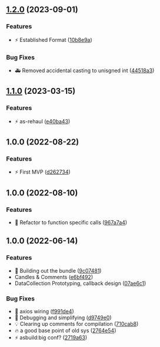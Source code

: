 ## [1.2.0](https://github.com/SteerProtocol/data-connector-slot0/compare/v1.1.0...v1.2.0) (2023-09-01)


### Features

* :zap: Established Format ([10b8e9a](https://github.com/SteerProtocol/data-connector-slot0/commit/10b8e9ab0fdf2fb76a41f992559b5bc4985392c7))


### Bug Fixes

* :ambulance: Removed accidental casting to unisgned int ([44518a3](https://github.com/SteerProtocol/data-connector-slot0/commit/44518a3dbbf209431a5804ba601ba250e8c23511))

## [1.1.0](https://github.com/SteerProtocol/data-connector-slot0/compare/v1.0.0...v1.1.0) (2023-03-15)


### Features

* :zap: as-rehaul ([e40ba43](https://github.com/SteerProtocol/data-connector-slot0/commit/e40ba433a069636186b013f26cee4ff243e5f3c5))

## 1.0.0 (2022-08-22)


### Features

* :zap: First MVP ([d262734](https://github.com/MustafaBrandon/data-connector-slot0/commit/d262734bd19c11270eeaf20bf67c5d6c6054acc5))

## 1.0.0 (2022-08-10)


### Features

* :rocket: Refactor to function specific calls ([967a7a4](https://github.com/SteerProtocol/data-connector-chain-call-assemblyscript/commit/967a7a48e86ac7e807040786eefe9c90a7bc886d))

## 1.0.0 (2022-06-14)


### Features

* :construction: Building out the bundle ([9c07481](https://github.com/SteerProtocol/data-connector-template-assemblyscript/commit/9c074812190801c01b264a537f86534c47788317))
* Candles & Comments ([e6bf492](https://github.com/SteerProtocol/data-connector-template-assemblyscript/commit/e6bf4926c5f962e63b88a7a575148eca30cdc13f))
* DataCollection Prototyping, callback design ([07ae6c1](https://github.com/SteerProtocol/data-connector-template-assemblyscript/commit/07ae6c166b55e303c363b10309ee92cacff12fe4))


### Bug Fixes

* :bug: axios wiring ([f991de4](https://github.com/SteerProtocol/data-connector-template-assemblyscript/commit/f991de45b20d1738318318fa80f7fce439c9321e))
* :bug: Debugging and simplifying ([d9749e0](https://github.com/SteerProtocol/data-connector-template-assemblyscript/commit/d9749e018249ff5f9a6003b4331e1702a1e07213))
* :bulb: Clearing up comments for compilation ([710cab8](https://github.com/SteerProtocol/data-connector-template-assemblyscript/commit/710cab8e6f1a5f3714033ff5ba7bf9908f9e570e))
* :fire: a good base point of old sys ([2764e54](https://github.com/SteerProtocol/data-connector-template-assemblyscript/commit/2764e54af9054d43940b6fbc192e0402c0c154ae))
* :zap: asbuild:big conf? ([2719a63](https://github.com/SteerProtocol/data-connector-template-assemblyscript/commit/2719a6322a72ebf16983c8d91da2a5c56217e02e))
